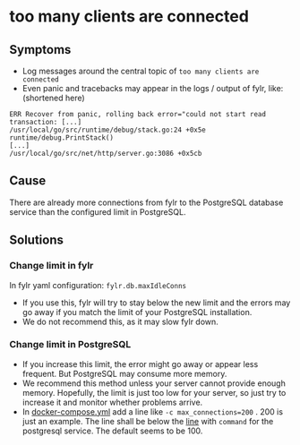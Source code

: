 # too many clients are connected



## Symptoms

* Log messages around the central topic of `too many clients are connected`
* Even panic and tracebacks may appear in the logs / output of fylr, like: (shortened here)

```
ERR Recover from panic, rolling back error="could not start read transaction: [...]
/usr/local/go/src/runtime/debug/stack.go:24 +0x5e
runtime/debug.PrintStack()
[...]
/usr/local/go/src/net/http/server.go:3086 +0x5cb
```

## Cause

There are already more connections from fylr to the PostgreSQL database service than the configured limit in PostgreSQL.

## Solutions

### Change limit in fylr

In fylr yaml configuration: `fylr.db.maxIdleConns`

* If you use this, fylr will try to stay below the new limit and the errors may go away if you match the limit of your PostgreSQL installation.
* We do not recommend this, as it may slow fylr down.

### Change limit in PostgreSQL

* If you increase this limit, the error might go away or appear less frequent. But PostgreSQL may consume more memory.
* We recommend this method unless your server cannot provide enough memory. Hopefully, the limit is just too low for your server, so just try to increase it and monitor whether problems arrive.
* In [docker-compose.yml](../../\_assets/docker-compose.yml#L35) add a line like `-c max_connections=200`  . 200 is just an example. The line shall be below the [line](../../\_assets/docker-compose.yml#L35) with  `command`  for the postgresql service. The default seems to be 100.
